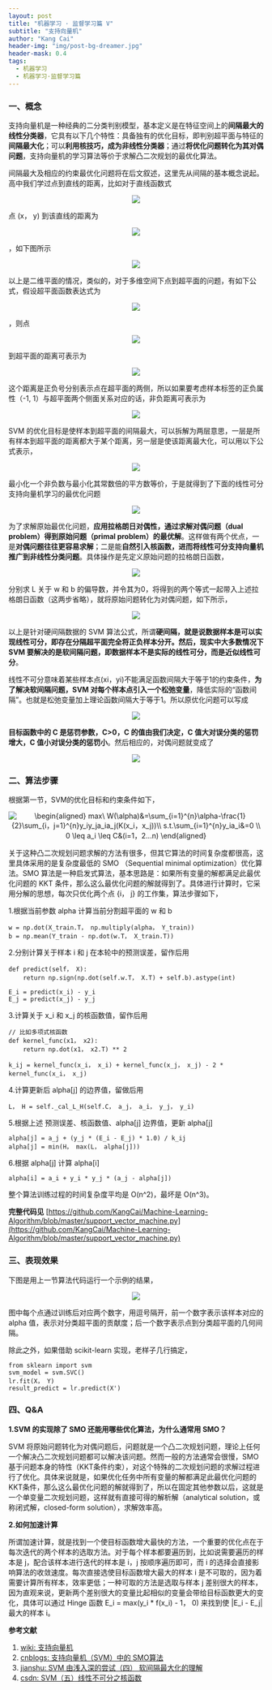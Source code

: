 ```yaml
---
layout: post
title: "机器学习 · 监督学习篇 V"
subtitle: "支持向量机"
author: "Kang Cai"
header-img: "img/post-bg-dreamer.jpg"
header-mask: 0.4
tags:
  - 机器学习
  - 机器学习·监督学习篇
---
```


### 一、概念

支持向量机是一种经典的二分类判别模型，基本定义是在特征空间上的**间隔最大的线性分类器**，它具有以下几个特性：具备独有的优化目标，即判别超平面与特征的**间隔最大化**；可以**利用核技巧，成为非线性分类器**；通过**将优化问题转化为其对偶问题**，支持向量机的学习算法等价于求解凸二次规划的最优化算法。

间隔最大及相应的约束最优化问题将在后文叙述，这里先从间隔的基本概念说起。高中我们学过点到直线的距离，比如对于直线函数式

<center><img src="https://latex.codecogs.com/gif.latex?2x&plus;y-1=0" /></center>

点 (x， y) 到该直线的距离为

<center><img src="https://latex.codecogs.com/gif.latex?d=\frac{2x&plus;y-1}{\sqrt{2^2&plus;1^2}}" /></center>

，如下图所示

<center><img src="https://kangcai.github.io/img/in-post/post-ml/svm_dist.png"/></center>

以上是二维平面的情况，类似的，对于多维空间下点到超平面的问题，有如下公式，假设超平面函数表达式为

<center><img src="https://latex.codecogs.com/gif.latex?\begin{aligned}&space;&wx&plus;b=0&space;\\&space;\Rightarrow\&space;&\theta_1x_1&plus;\theta_2x_2&plus;...&plus;\theta_Mx_M&plus;b=0&space;\end{aligned}"/></center>

，则点

<center><img src="https://latex.codecogs.com/gif.latex?x^'=(x_1，&space;x_2，...x_M)"/></center>

到超平面的距离可表示为

<center><img src="https://latex.codecogs.com/gif.latex?\begin{aligned}&space;&d=\frac{wx&plus;b}{\left&space;\|&space;w&space;\right&space;\|}&space;\\&space;&=\frac{\theta_1x_1&plus;\theta_2x_2&plus;...&plus;\theta_Mx_M&plus;b}{\sqrt{\theta_1^2&plus;\theta_2^2&plus;...&plus;\theta_M^2}}&space;\end{aligned}"/></center>

这个距离是正负号分别表示点在超平面的两侧，所以如果要考虑样本标签的正负属性（-1, 1）与超平面两个侧面关系对应的话，非负距离可表示为

<center><img src="https://latex.codecogs.com/gif.latex?\gamma=yd=\frac{y(wx&plus;b)}{\left&space;\|&space;w&space;\right&space;\|}"></center>


SVM 的优化目标是使样本到超平面的间隔最大，可以拆解为两层意思，一层是所有样本到超平面的距离都大于某个距离，另一层是使该距离最大化，可以用以下公式表示，

<center>
<img src="https://latex.codecogs.com/gif.latex?\begin{aligned}&space;&\g\max_{w,b}\gamma&space;\\&space;&&space;s.t.\&space;y_i(w\cdot&space;x_i&plus;b)/\left&space;\|&space;w&space;\right&space;\|\geq\gamma&space;\end{aligned}&space;\Rightarrow&space;\begin{aligned}&space;&\g\max_{w,b}\hat{\gamma}&space;/&space;\left&space;\|&space;w&space;\right&space;\|\\&space;&&space;s.t.\&space;y_i(w\cdot&space;x_i&plus;b)\geq\hat{\gamma}&space;\end{aligned}&space;\Rightarrow&space;\begin{aligned}&space;&\g\min_{w,b}\left&space;\|&space;w&space;\right&space;\|\\&space;&&space;s.t.\&space;y_i(w\cdot&space;x_i&plus;b)\geq&space;1&space;\end{aligned}"/>
</center>

最小化一个非负数与最小化其常数倍的平方数等价，于是就得到了下面的线性可分支持向量机学习的最优化问题

<center><img src="https://latex.codecogs.com/gif.latex?\begin{aligned}&space;\min&space;_{\gamma，&space;w，&space;b}&space;&&space;\frac{1}{2}\|w\|^{2}&space;\\&space;\text&space;{&space;s.t.&space;}&space;&&space;y^{(i)}\left(w^{T}&space;x^{(i)}&plus;b\right)&space;\geq&space;1，&space;\quad&space;i=1，&space;\ldots，&space;m&space;\end{aligned}"/></center>

为了求解原始最优化问题，**应用拉格朗日对偶性，通过求解对偶问题（dual problem）得到原始问题（primal problem）的最优解**。这样做有两个优点，一是**对偶问题往往更容易求解**；二是能**自然引入核函数，进而将线性可分支持向量机推广到非线性分类问题**。具体操作是先定义原始问题的拉格朗日函数，

<center>
<img src="https://latex.codecogs.com/gif.latex?L(w,b,\alpha)=\frac{1}{2}\left&space;\|&space;w&space;\right&space;\|^2-\sum_{i=1}^{N}\alpha_iy_i(w\cdot&space;x_i&plus;b)&plus;\sum_{i=1}^{N}\alpha_i" />
</center>

分别求 L 关于 w 和 b 的偏导数，并令其为0，将得到的两个等式一起带入上述拉格朗日函数（这两步省略），就将原始问题转化为对偶问题，如下所示，

<center><img src="https://latex.codecogs.com/gif.latex?\begin{array}{cl}{\max&space;_{\alpha}}&space;&&space;{W(\alpha)=\sum_{i=1}^{m}&space;\alpha_{i}-\frac{1}{2}&space;\sum_{i，&space;j=1}^{m}&space;y^{(i)}&space;y^{(j)}&space;\alpha_{i}&space;\alpha_{j}\left\langle&space;x^{(i)}，&space;x^{(j)}\right\rangle}&space;\\&space;{\text&space;{&space;s.t.&space;}}&space;&&space;{\alpha_{i}&space;\geq&space;0，&space;\quad&space;i=1，&space;\ldots，&space;m}&space;\\&space;{}&space;&&space;{\sum_{i=1}^{m}&space;\alpha_{i}&space;y^{(i)}=0}\end{array}" /></center>

以上是针对硬间隔数据的 SVM 算法公式，所谓**硬间隔，就是说数据样本是可以实现线性可分，即存在分隔超平面完全将正负样本分开。然后，现实中大多数情况下 SVM 要解决的是软间隔问题，即数据样本不是实际的线性可分，而是近似线性可分**。

线性不可分意味着某些样本点(xi，yi)不能满足函数间隔大于等于1的约束条件，**为了解决软间隔问题，SVM 对每个样本点引入一个松弛变量**，降低实际的“函数间隔”。也就是松弛变量加上理论函数间隔大于等于1。所以原优化问题可以写成

<center><img src="https://latex.codecogs.com/gif.latex?\begin{aligned}&space;\min&space;_{\gamma，&space;w，&space;b}&space;&&space;\frac{1}{2}\|w\|^{2}&plus;C&space;\sum_{i=1}^{m}&space;\xi_{i}&space;\\&space;\text&space;{&space;s.t.&space;}&space;&&space;y^{(i)}\left(w^{T}&space;x^{(i)}&plus;b\right)&space;\geq&space;1-\xi_{i}，&space;\quad&space;i=1，&space;\ldots，&space;m&space;\\&space;&&space;\xi_{i}&space;\geq&space;0，&space;\quad&space;i=1，&space;\ldots，&space;m&space;\end{aligned}" /></center>

**目标函数中的 C 是惩罚参数，C>0，C 的值由我们决定，C 值大对误分类的惩罚增大，C 值小对误分类的惩罚小**。然后相应的，对偶问题就变成了

<center><img src="https://latex.codecogs.com/gif.latex?\begin{aligned}&space;\max&space;_{\alpha}&space;&&space;W(\alpha)=\sum_{i=1}^{m}&space;\alpha_{i}-\frac{1}{2}&space;\sum_{i，&space;j=1}^{m}&space;y^{(i)}&space;y^{(j)}&space;\alpha_{i}&space;\alpha_{j}\left\langle&space;x^{(i)}，&space;x^{(j)}\right\rangle&space;\\&space;\text&space;{&space;s.t.&space;}&space;&&space;0&space;\leq&space;\alpha_{i}&space;\leq&space;C，&space;\quad&space;i=1，&space;\ldots，&space;m&space;\\&space;&&space;\sum_{i=1}^{m}&space;\alpha_{i}&space;y^{(i)}=0&space;\end{aligned}" /></center>


### 二、算法步骤

根据第一节，SVM的优化目标和约束条件如下，

<center><img src="https://latex.codecogs.com/gif.latex?\begin{aligned}&space;max\&space;W(\alpha)&=\sum_{i=1}^{n}\alpha-\frac{1}{2}\sum_{i，j=1}^{n}y_iy_ja_ia_j(K(x_i，x_j))\\&space;s.t.\sum_{i=1}^{n}y_ia_i&=0&space;\\&space;0&space;\leq&space;a_i&space;\leq&space;C&(i=1，2...n)&space;\end{aligned}" title="\begin{aligned} max\ W(\alpha)&=\sum_{i=1}^{n}\alpha-\frac{1}{2}\sum_{i，j=1}^{n}y_iy_ja_ia_j(K(x_i，x_j))\\ s.t.\sum_{i=1}^{n}y_ia_i&=0 \\ 0 \leq a_i \leq C&(i=1，2...n) \end{aligned}" /></center>

关于这种凸二次规划问题求解的方法有很多，但其它算法的时间复杂度都很高，这里具体采用的是复杂度最低的 SMO （Sequential minimal optimization）优化算法。SMO 算法是一种启发式算法，基本思路是：如果所有变量的解都满足此最优化问题的 KKT 条件，那么这么最优化问题的解就得到了。具体进行计算时，它采用分解的思想，每次只优化两个点 {i， j} 的工作集，算法步骤如下，

1.根据当前参数 alpha 计算当前分割超平面的 w 和 b

```buildoutcfg
w = np.dot(X_train.T， np.multiply(alpha， Y_train))
b = np.mean(Y_train - np.dot(w.T， X_train.T))
```

2.分别计算关于样本 i 和 j 在本轮中的预测误差，留作后用

```buildoutcfg
def predict(self， X):
    return np.sign(np.dot(self.w.T， X.T) + self.b).astype(int)
    
E_i = predict(x_i) - y_i
E_j = predict(x_j) - y_j
```

3.计算关于 x_i 和 x_j 的核函数值，留作后用

```buildoutcfg
// 比如多项式核函数
def kernel_func(x1， x2):
    return np.dot(x1， x2.T) ** 2

k_ij = kernel_func(x_i， x_i) + kernel_func(x_j， x_j) - 2 * kernel_func(x_i， x_j)
```

4.计算更新后 alpha\[j\] 的边界值，留做后用

```buildoutcfg
L， H = self._cal_L_H(self.C， a_j， a_i， y_j， y_i)
```

5.根据上述 预测误差、核函数值、alpha\[j\] 边界值，更新 alpha\[j\]

```buildoutcfg
alpha[j] = a_j + (y_j * (E_i - E_j) * 1.0) / k_ij
alpha[j] = min(H， max(L， alpha[j]))
```

6.根据 alpha\[j\] 计算 alpha\[i\] 

```buildoutcfg
alpha[i] = a_i + y_i * y_j * (a_j - alpha[j])
```

整个算法训练过程的时间复杂度平均是 O(n^2)，最坏是 O(n^3)。

**完整代码见** [https://github.com/KangCai/Machine-Learning-Algorithm/blob/master/support_vector_machine.py](https://github.com/KangCai/Machine-Learning-Algorithm/blob/master/support_vector_machine.py)

### 三、表现效果

下图是用上一节算法代码运行一个示例的结果，

<center><img src="https://kangcai.github.io/img/in-post/post-ml/svm_1.png"/></center>
</center>

图中每个点通过训练后对应两个数字，用逗号隔开，前一个数字表示该样本对应的 alpha 值，表示对分类超平面的贡献度；后一个数字表示点到分类超平面的几何间隔。

除此之外，如果借助 scikit-learn 实现，老样子几行搞定，

```buildoutcfg
from sklearn import svm
svm_model = svm.SVC()
lr.fit(X， Y)
result_predict = lr.predict(X')
```

### 四、Q&A

**1.SVM 的实现除了 SMO 还能用哪些优化算法，为什么通常用 SMO？**

SVM 将原始问题转化为对偶问题后，问题就是一个凸二次规划问题，理论上任何一个解决凸二次规划问题都可以解决该问题。然而一般的方法通常会很慢，SMO 基于问题本身的特性（KKT条件约束），对这个特殊的二次规划问题的求解过程进行了优化。具体来说就是，如果优化任务中所有变量的解都满足此最优化问题的KKT条件，那么这么最优化问题的解就得到了，所以在固定其他参数以后，这就是一个单变量二次规划问题，这样就有直接可得的解析解（analytical solution，或称闭式解，closed-form solution），求解效率高。

**2.如何加速计算**

所谓加速计算，就是找到一个使目标函数增大最快的方法，一个重要的优化点在于每次迭代的两个样本的选取方法。对于每个样本都要遍历到，比如说需要遍历的样本是 j，配合该样本进行迭代的样本是 i，j 按顺序遍历即可，而 i 的选择会直接影响算法的收敛速度。每次直接选使目标函数增大最大的样本 i 是不可取的，因为着需要计算所有样本，效率更低；一种可取的方法是选取与样本 j 差别很大的样本，因为直观来说，更新两个差别很大的变量比起相似的变量会带给目标函数更大的变化，具体可以通过 Hinge 函数 E_i = max(y_i * f(x_i) - 1， 0) 来找到使 \|E_i - E_j\| 最大的样本 i。


**参考文献**

1. [wiki: 支持向量机](https://zh.wikipedia.org/wiki/%E6%94%AF%E6%8C%81%E5%90%91%E9%87%8F%E6%9C%BA)
2. [cnblogs: 支持向量机（SVM）中的 SMO算法](https://www.cnblogs.com/bentuwuying/p/6444516.html)
3. [jianshu: SVM 由浅入深的尝试（四） 软间隔最大化的理解](https://www.jianshu.com/p/c4acd8c323ab)
4. [csdn: SVM（五）线性不可分之核函数](https://blog.csdn.net/The_lastest/article/details/78569217)